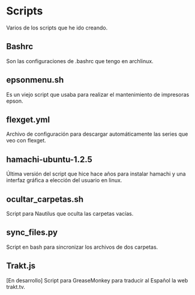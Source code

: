 # Scripts
Varios de los scripts que he ido creando.

## Bashrc
Son las configuraciones de .bashrc que tengo en archlinux.

## epsonmenu.sh
Es un viejo script que usaba para realizar el mantenimiento de impresoras epson.

## flexget.yml
Archivo de configuración para descargar automáticamente las series que veo con flexget.

## hamachi-ubuntu-1.2.5
Última versión del script que hice hace años para instalar hamachi y una interfaz gráfica a elección del usuario en linux.

## ocultar_carpetas.sh
Script para Nautilus que oculta las carpetas vacías.

## sync_files.py
Script en bash para sincronizar los archivos de dos carpetas.

## Trakt.js
[En desarrollo] Script para GreaseMonkey para traducir al Español la web trakt.tv.
